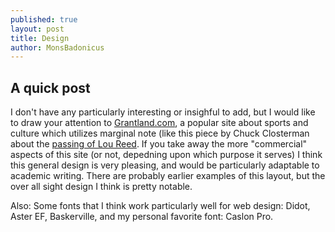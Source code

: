 ```yaml
---
published: true
layout: post
title: Design
author: MonsBadonicus
---
```


## A quick post

I don't have any particularly interesting or insighful to add, but I would like to draw your attention to [Grantland.com](http://grantland.com), a popular site about sports and culture which utilizes marginal note (like this piece by Chuck Closterman about the [passing of Lou Reed](http://www.grantland.com/story/_/id/9892086/remembering-lou-reed). If you take away the more "commercial" aspects of this site (or not, depedning upon which purpose it serves) I think this general design is very pleasing, and would be particularly adaptable to academic writing. There are probably earlier examples of this layout, but the over all sight design I think is pretty notable.

Also: Some fonts that I think work particularly well for web design: Didot, Aster EF,  Baskerville, and my personal favorite font: Caslon Pro. 